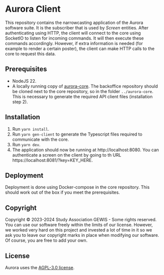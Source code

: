 # Aurora Client
This repository contains the narrowcasting application of the Aurora software suite.
It is the subscriber that is used by _Screen_ entities.
After authenticating using HTTP, the client will connect to the core using SocketIO
to listen for incoming commands. It will then execute these commands accordingly.
However, if extra information is needed (for example to render a certain poster),
the client can make HTTP calls to the core to request this data.

## Prerequisites
- NodeJS 22.
- A locally running copy of [aurora-core](https://github.com/gewis/narrowcasting-core).
  The backoffice repository should be cloned next to the core repository, so in the folder `../aurora-core`.
  This is necessary to generate the required API client files (installation step 2).

## Installation
1. Run `yarn install`.
2. Run `yarn gen-client` to generate the Typescript files required to communicate with the core.
3. Run `yarn dev`.
4. The application should now be running at http://localhost:8080.
You can authenticate a screen on the client by going to th URL https://localhost:8081/?key=KEY_HERE.

## Deployment
Deployment is done using Docker-compose in the core repository.
This should work out of the box if you meet the prerequisites.

## Copyright
Copyright © 2023-2024 Study Association GEWIS - Some rights reserved.
You can use our software freely within the limits of our license.
However, we worked very hard on this project and invested a lot of time in it
so we ask you to leave our copyright marks in place when modifying our software.
Of course, you are free to add your own.

## License
Aurora uses the [AGPL-3.0 license](LICENSE).
